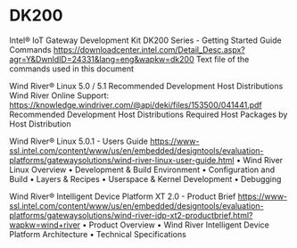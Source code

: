 DK200
==

Intel® IoT Gateway Development Kit DK200 Series - Getting Started Guide Commands
https://downloadcenter.intel.com/Detail_Desc.aspx?agr=Y&DwnldID=24331&lang=eng&wapkw=dk200
Text file of the commands used in this document

Wind River® Linux 5.0 / 5.1 Recommended Development Host Distributions
Wind River Online Support: https://knowledge.windriver.com/@api/deki/files/153500/041441.pdf
Recommended Development Host Distributions
Required Host Packages by Host Distribution

Wind River® Linux 5.0.1 - Users Guide
https://www-ssl.intel.com/content/www/us/en/embedded/designtools/evaluation-platforms/gatewaysolutions/wind-river-linux-user-guide.html
• Wind River Linux Overview
• Development & Build Environment
• Configuration and Build
• Layers & Recipes
• Userspace & Kernel Development
• Debugging

Wind River® Intelligent Device Platform XT 2.0 - Product Brief
https://www-ssl.intel.com/content/www/us/en/embedded/designtools/evaluation-platforms/gatewaysolutions/wind-river-idp-xt2-productbrief.html?wapkw=wind+river
• Product Overview
• Wind River Intelligent Device Platform Architecture
• Technical Specifications
